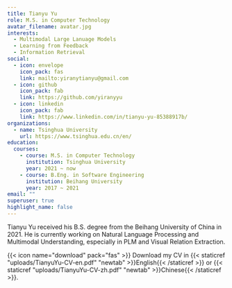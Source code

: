 ```yaml
---
title: Tianyu Yu
role: M.S. in Computer Technology
avatar_filename: avatar.jpg
interests:
  - Multimodal Large Lanuage Models
  - Learning from Feedback
  - Information Retrieval
social:
  - icon: envelope
    icon_pack: fas
    link: mailto:yiranytianyu@gmail.com
  - icon: github
    icon_pack: fab
    link: https://github.com/yiranyyu
  - icon: linkedin
    icon_pack: fab
    link: https://www.linkedin.com/in/tianyu-yu-85388917b/
organizations:
  - name: Tsinghua University
    url: https://www.tsinghua.edu.cn/en/
education:
  courses:
    - course: M.S. in Computer Technology
      institution: Tsinghua University
      year: 2021 ~ now
    - course: B.Eng. in Software Engineering
      institution: Beihang University
      year: 2017 ~ 2021
email: ""
superuser: true
highlight_name: false
---
```

Tianyu Yu received his B.S. degree from the Beihang University of China in 2021. He is currently working on Natural Language Processing and Multimodal Understanding, especially in PLM and Visual Relation Extraction.

{{< icon name="download" pack="fas" >}} Download my CV in {{< staticref "uploads/TianyuYu-CV-en.pdf" "newtab" >}}English{{< /staticref >}} or {{< staticref "uploads/TianyuYu-CV-zh.pdf" "newtab" >}}Chinese{{< /staticref >}}.
